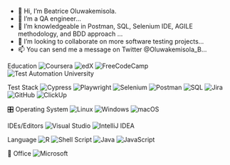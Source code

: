 - 👋 Hi, I’m Beatrice Oluwakemisola.
- 👀 I’m a QA engineer...
- 🌱 I’m knowledgeable in Postman, SQL, Selenium IDE, AGILE methodology, and BDD approach ...
- 💞️ I’m looking to collaborate on more software testing projects...
- 📫 You can send me a message on Twitter @Oluwakemisola_B...

<!---
BeatBioInfo/BeatBioInfo is a ✨ special ✨ repository because its `README.md` (this file) appears on your GitHub profile.
You can click the Preview link to take a look at your changes.
--->



Education
![Coursera](https://img.shields.io/badge/Coursera-%230056D2.svg?style=for-the-badge&logo=Coursera&logoColor=white)
![edX](https://img.shields.io/badge/edX-%2302262B.svg?style=for-the-badge&logo=edX&logoColor=white)
![FreeCodeCamp](https://img.shields.io/badge/Freecodecamp-%23123.svg?&style=for-the-badge&logo=freecodecamp&logoColor=green)
![Test Automation University](https://img.shields.io/badge/Test%20Automation%20University-%23FF6900.svg?style=for-the-badge&logo=testautomationu&logoColor=white)

Test Stack
![Cypress](https://img.shields.io/badge/Cypress-%2317202C.svg?style=for-the-badge&logo=cypress&logoColor=white)
![Playwright](https://img.shields.io/badge/Playwright-%232EAD33.svg?style=for-the-badge&logo=playwright&logoColor=white)
![Selenium](https://img.shields.io/badge/Selenium-%2343B02A.svg?style=for-the-badge&logo=selenium&logoColor=white)
![Postman](https://img.shields.io/badge/Postman-%23FF6C37.svg?style=for-the-badge&logo=postman&logoColor=white)
![SQL](https://img.shields.io/badge/SQL-%2300f.svg?style=for-the-badge&logo=sql&logoColor=white)
![Jira](https://img.shields.io/badge/jira-%230A0FFF.svg?style=for-the-badge&logo=jira&logoColor=white)
![GitHub](https://img.shields.io/badge/github-%23121011.svg?style=for-the-badge&logo=github&logoColor=white)
![ClickUp](https://img.shields.io/badge/ClickUp-%237B68EE.svg?style=for-the-badge&logo=clickup&logoColor=white)

🎛️ Operating System
![Linux](https://img.shields.io/badge/Linux-FCC624?style=for-the-badge&logo=linux&logoColor=black)
![Windows](https://img.shields.io/badge/Windows-0078D6?style=for-the-badge&logo=windows&logoColor=white)
![macOS](https://img.shields.io/badge/macOS-%23000000.svg?style=for-the-badge&logo=apple&logoColor=white)

IDEs/Editors
![Visual Studio](https://img.shields.io/badge/Visual%20Studio-5C2D91.svg?style=for-the-badge&logo=visual-studio&logoColor=white)
![IntelliJ IDEA](https://img.shields.io/badge/IntelliJ%20IDEA-000000.svg?style=for-the-badge&logo=intellij-idea&logoColor=white)

Language
![R](https://img.shields.io/badge/r-%23276DC3.svg?style=for-the-badge&logo=r&logoColor=white)
![Shell Script](https://img.shields.io/badge/shell_script-%23121011.svg?style=for-the-badge&logo=gnu-bash&logoColor=white)
![Java](https://img.shields.io/badge/Java-%23ED8B00.svg?style=for-the-badge&logo=openjdk&logoColor=white)
![JavaScript](https://img.shields.io/badge/JavaScript-%23F7DF1E.svg?style=for-the-badge&logo=javascript&logoColor=black)

🏢 Office
![Microsoft](https://img.shields.io/badge/Microsoft-0078D4?style=for-the-badge&logo=microsoft&logoColor=white)




